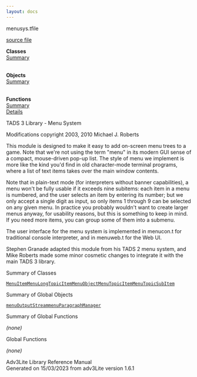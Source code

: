 ```yaml
---
layout: docs
---
```

<span class="title">menusys.t</span><span class="type">file</span>

[source file](../source/menusys.t.html)

**Classes**  
[Summary](#_ClassSummary_)  
 

**Objects**  
[Summary](#_ObjectSummary_)  
 

**Functions**  
[Summary](#_FunctionSummary_)  
[Details](#_Functions_)



TADS 3 Library - Menu System

  
Modifications copyright 2003, 2010 Michael J. Roberts

This module is designed to make it easy to add on-screen menu trees to a
game. Note that we're not using the term "menu" in its modern GUI sense
of a compact, mouse-driven pop-up list. The style of menu we implement
is more like the kind you'd find in old character-mode terminal
programs, where a list of text items takes over the main window
contents.

Note that in plain-text mode (for interpreters without banner
capabilities), a menu won't be fully usable if it exceeds nine subitems:
each item in a menu is numbered, and the user selects an item by
entering its number; but we only accept a single digit as input, so only
items 1 through 9 can be selected on any given menu. In practice you
probably wouldn't want to create larger menus anyway, for usability
reasons, but this is something to keep in mind. If you need more items,
you can group some of them into a submenu.

The user interface for the menu system is implemented in menucon.t for
traditional console interpreter, and in menuweb.t for the Web UI.

Stephen Granade adapted this module from his TADS 2 menu system, and
Mike Roberts made some minor cosmetic changes to integrate it with the
main TADS 3 library.



<span id="_ClassSummary_"></span>



<span class="hdln">Summary of Classes</span>  



[`MenuItem`](../object/MenuItem.html)[`MenuLongTopicItem`](../object/MenuLongTopicItem.html)[`MenuObject`](../object/MenuObject.html)[`MenuTopicItem`](../object/MenuTopicItem.html)[`MenuTopicSubItem`](../object/MenuTopicSubItem.html)
<span id="_ObjectSummary_"></span>



<span class="hdln">Summary of Global Objects</span>  



[`menuOutputStream`](../object/menuOutputStream.html)[`menuParagraphManager`](../object/menuParagraphManager.html)
<span id="FunctionSummary_"></span>



<span class="hdln">Summary of Global Functions</span>  



*(none)* <span id="_Functions_"></span>



<span class="hdln">Global Functions</span>  



*(none)*



Adv3Lite Library Reference Manual  
Generated on 15/03/2023 from adv3Lite version 1.6.1


